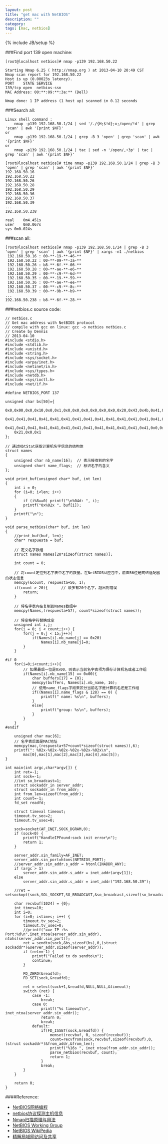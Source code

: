 ```yaml
---
layout: post
title: "get mac with NetBIOS"
description: ""
category: 
tags: [mac, netbios]
---
```

{% include JB/setup %}

###Find port 139 open machine:  

	[root@localhost netbios]# nmap -p139 192.168.50.22

	Starting Nmap 6.25 ( http://nmap.org ) at 2013-04-10 20:49 CST
	Nmap scan report for 192.168.50.22
	Host is up (0.00023s latency).
	PORT    STATE SERVICE
	139/tcp open  netbios-ssn
	MAC Address: 00:**:09:**:3a:** (Dell)

	Nmap done: 1 IP address (1 host up) scanned in 0.12 seconds

###Search all:  

	Linux shell command : 
		nmap -p139 192.168.50.1/24 | sed '/./{H;$!d};x;/open/!d' | grep 'scan' | awk '{print $NF}'
	or
		nmap -p139 192.168.50.1/24 | grep -B 3 'open' | grep 'scan' | awk '{print $NF}'
	or 
		nmap -p139 192.168.50.1/24 | tac | sed -n '/open/,+3p' | tac | grep 'scan' | awk '{print $NF}'	

	[root@localhost netbios]# time nmap -p139 192.168.50.1/24 | grep -B 3 'open' | grep 'scan' | awk '{print $NF}'
	192.168.50.16
	192.168.50.22
	192.168.50.26
	192.168.50.28
	192.168.50.29
	192.168.50.36
	192.168.50.37
	192.168.50.39
	...
	192.168.50.238

	real	0m4.451s
	user	0m0.067s
	sys	0m0.024s


###scan all:  

	[root@localhost netbios]# nmap -p139 192.168.50.1/24 | grep -B 3 'open' | grep 'scan' | awk '{print $NF}' | xargs -n1 ./netbios
     192.168.50.16 : 00-**-19-**-46-**
     192.168.50.22 : 00-**-09-**-3a-**
     192.168.50.26 : b8-**-6f-**-06-**
     192.168.50.28 : 00-**-ae-**-e6-**
     192.168.50.29 : 00-**-c9-**-6d-**
     192.168.50.35 : 00-**-19-**-59-**
     192.168.50.36 : 00-**-ae-**-ee-**
     192.168.50.37 : 00-**-c9-**-8c-**
     192.168.50.39 : 00-**-9b-**-b9-**
	...
	192.168.50.238 : b8-**-6f-**-28-**


###netbios.c source code:  

	// netbios.c
	// Get mac address with NetBIOS protocol
	// compile with gcc on linux: gcc -o netbios netbios.c
	// Create by Dennis
	// 2013-04-10
	#include <stdio.h>
	#include <stdlib.h>
	#include <unistd.h>
	#include <string.h>
	#include <sys/socket.h>
	#include <arpa/inet.h>
	#include <netinet/in.h>
	#include <sys/types.h>
	#include <netdb.h>
	#include <sys/ioctl.h>
	#include <net/if.h>

	#define NETBIOS_PORT 137

	unsigned char bs[50]={ 
		0x0,0x00,0x0,0x10,0x0,0x1,0x0,0x0,0x0,0x0,0x0,0x0,0x20,0x43,0x4b,0x41,0x41, 
		0x41,0x41,0x41,0x41,0x41,0x41,0x41,0x41,0x41,0x41,0x41,0x41,0x41,0x41,0x41, 
		0x41,0x41,0x41,0x41,0x41,0x41,0x41,0x41,0x41,0x41,0x41,0x41,0x41,0x0,0x0, 
		0x21,0x0,0x1
	};

	// 通过NbtStat获取计算机名字信息的结构体  
	struct names  
	{  
		unsigned char nb_name[16];  // 表示接收到的名字  
		unsigned short name_flags;  // 标识名字的含义  
	}; 

	void print_buf(unsigned char* buf, int len)
	{
		int i = 0;
		for (i=0; i<len; i++)
		{
			if (i%8==0) printf("\n%04d: ", i);
			printf("0x%02x ", buf[i]);
		}
		printf("\n");
	}

	void parse_netbios(char* buf, int len)
	{
		//print_buf(buf, len);
		char* respuesta = buf;

		// 定义名字数组  
		struct names Names[20*sizeof(struct names)]; 

		int count = 0;

		// 将count定位到名字表中名字的数量。在NetBIOS回应包中，前面56位是网络适配器的状态信息  
		memcpy(&count, respuesta+56, 1);  
		if(count > 20){      // 最多有20个名字，超出则错误  
			return;  
		}  

		// 将名字表内在复制到Names数组中  
		memcpy(Names,(respuesta+57), count*sizeof(struct names));  

		// 将空格字符替换成空  
		unsigned int i,j;
		for(i = 0; i < count;i++) {  
			for(j = 0;j < 15;j++){  
				if(Names[i].nb_name[j] == 0x20)  
					Names[i].nb_name[j]=0;  
			}  
		}

	#if 0
		for(i=0;i<count;i++){  
			// 如果最后一位是0x00，则表示当前名字表项为保存计算机名或者工作组  
			if(Names[i].nb_name[15] == 0x00){  
				char buffers[17] = {0};  
				memcpy(buffers, Names[i].nb_name, 16);  
				// 使用name_flags字段来区分当前名字是计算机名还是工作组  
				if((Names[i].name_flags & 128) == 0) {  
					printf(" name: %s\n", buffers);
				}  
				else{  
					printf("group: %s\n", buffers);
				}  
			}  
		}  
	#endif

		unsigned char mac[6];
		// 名字表后面是MAC地址  
		memcpy(mac,(respuesta+57+count*sizeof(struct names)),6);  
		printf(": %02x-%02x-%02x-%02x-%02x-%02x\n", 
			mac[0],mac[1],mac[2],mac[3],mac[4],mac[5]);
	}

	int main(int argc,char*argv[]) {
		int ret=-1;
		int sock=-1;
		//int so_broadcast=1;
		struct sockaddr_in server_addr;
		struct sockaddr_in from_addr;
		int from_len=sizeof(from_addr);
		int count=-1;
		fd_set readfd;

		struct timeval timeout;
		timeout.tv_sec=2;
		timeout.tv_usec=0;

		sock=socket(AF_INET,SOCK_DGRAM,0);
		if (sock<0) {
			printf("HandleIPFound:sock init error\n");
			return 1;
		}

		server_addr.sin_family=AF_INET;
		server_addr.sin_port=htons(NETBIOS_PORT);
		//server_addr.sin_addr.s_addr = htonl(INADDR_ANY);
		if (argc > 1)
			server_addr.sin_addr.s_addr = inet_addr(argv[1]);
		else
			server_addr.sin_addr.s_addr = inet_addr("192.168.50.39");

		//ret = setsockopt(sock,SOL_SOCKET,SO_BROADCAST,&so_broadcast,sizeof(so_broadcast));

		char recvbuf[1024] = {0};
		int times=10;
		int i=0;
		for (i=0; i<times; i++) {
			timeout.tv_sec=2;
			timeout.tv_usec=0;
			//printf("==> IP :%s Port:%d\n",inet_ntoa(server_addr.sin_addr), ntohs(server_addr.sin_port));
			ret = sendto(sock,&bs,sizeof(bs),0,(struct sockaddr*)&server_addr,sizeof(server_addr));
			if (ret==-1) {
				printf("Failed to do sendto\n");
				continue;
			}

			FD_ZERO(&readfd);
			FD_SET(sock,&readfd);

			ret = select(sock+1,&readfd,NULL,NULL,&timeout);
			switch (ret) {
				case -1:
					break;
				case 0:
					printf("%s timeout\n", inet_ntoa(server_addr.sin_addr));
					return 0;
					break;
				default:
					if(FD_ISSET(sock,&readfd)) {
						memset(recvbuf, 0, sizeof(recvbuf));
						count=recvfrom(sock,recvbuf,sizeof(recvbuf),0,(struct sockaddr*)&from_addr,&from_len);
						printf("%16s ", inet_ntoa(from_addr.sin_addr));
						parse_netbios(recvbuf, count);
						return 1;  
					}
					break;
			}
		}

		return 0;
	}


####Reference:  
* [NetBIOS网络编程](http://blog.csdn.net/neicole/article/details/7587414)
* [netbios协议探测主机信息](http://www.2cto.com/kf/201209/155950.html)
* [Nmap扫描原理与用法](http://blog.csdn.net/aspirationflow/article/details/7694274)
* [NetBIOS Working Group](http://tools.ietf.org/html/rfc1002)
* [NetBIOS WikiPedia](http://en.wikipedia.org/wiki/NetBIOS)
* [精解局域网访问及共享](http://tech.ddvip.com/2009-06/1244885786123662_2.html)
